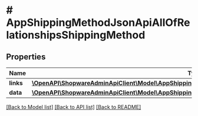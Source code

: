 # # AppShippingMethodJsonApiAllOfRelationshipsShippingMethod

## Properties

Name | Type | Description | Notes
------------ | ------------- | ------------- | -------------
**links** | [**\OpenAPI\ShopwareAdminApiClient\Model\AppShippingMethodJsonApiAllOfRelationshipsShippingMethodLinks**](AppShippingMethodJsonApiAllOfRelationshipsShippingMethodLinks.md) |  | [optional]
**data** | [**\OpenAPI\ShopwareAdminApiClient\Model\AppShippingMethodJsonApiAllOfRelationshipsShippingMethodData**](AppShippingMethodJsonApiAllOfRelationshipsShippingMethodData.md) |  | [optional]

[[Back to Model list]](../../README.md#models) [[Back to API list]](../../README.md#endpoints) [[Back to README]](../../README.md)
